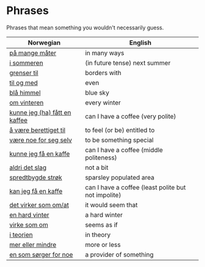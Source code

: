 # Phrases

Phrases that mean something you wouldn't necessarily guess.

| Norwegian | English |
| --- | --- |
| [på mange måter](https://www.ordnett.no/search?language=no&phrase=på%20mange%20måter) | in many ways |
| [i sommeren](https://www.ordnett.no/search?language=no&phrase=i%20sommeren) | (in future tense) next summer |
| [grenser til](https://www.ordnett.no/search?language=no&phrase=grenser%20til) | borders with |
| [til og med](https://www.ordnett.no/search?language=no&phrase=til%20og%20med) | even |
| [blå himmel](https://www.ordnett.no/search?language=no&phrase=blå%20himmel) | blue sky |
| [om vinteren](https://www.ordnett.no/search?language=no&phrase=om%20vinteren) | every winter |
| [kunne jeg (ha) fått en kaffee](https://www.ordnett.no/search?language=no&phrase=kunne%20jeg%20(ha)%20fått%20en%20kaffee) | can I have a coffee (very polite) |
| [å være berettiget til](https://www.ordnett.no/search?language=no&phrase=å%20være%20berettiget%20til) | to feel (or be) entitled to |
| [være noe for seg selv](https://www.ordnett.no/search?language=no&phrase=være%20noe%20for%20seg%20selv) | to be something special |
| [kunne jeg få en kaffe](https://www.ordnett.no/search?language=no&phrase=kunne%20jeg%20få%20en%20kaffe) | can I have a coffee (middle politeness) |
| [aldri det slag](https://www.ordnett.no/search?language=no&phrase=aldri%20det%20slag) | not a bit |
| [spredtbygde strøk](https://www.ordnett.no/search?language=no&phrase=spredtbygde%20strøk) | sparsley populated area |
| [kan jeg få en kaffe](https://www.ordnett.no/search?language=no&phrase=kan%20jeg%20få%20en%20kaffe) | can I have a coffee (least polite but not impolite) |
| [det virker som om/at](https://www.ordnett.no/search?language=no&phrase=det%20virker%20som%20om/at) | it would seem that |
| [en hard vinter](https://www.ordnett.no/search?language=no&phrase=en%20hard%20vinter) | a hard winter |
| [virke som om](https://www.ordnett.no/search?language=no&phrase=virke%20som%20om) | seems as if |
| [i teorien](https://www.ordnett.no/search?language=no&phrase=i%20teorien) | in theory |
| [mer eller mindre](https://www.ordnett.no/search?language=no&phrase=mer%20eller%20mindre) | more or less |
| [en som sørger for noe](https://www.ordnett.no/search?language=no&phrase=en%20som%20sørger%20for%20noe) | a provider of something |

